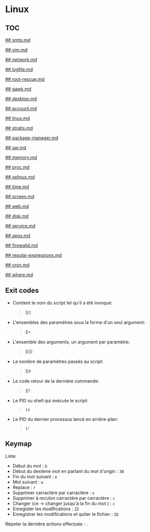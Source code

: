 # Linux

## TOC

[## smtp.md](smtp.md)

[## vim.md](vim.md)

[## network.md](network.md)

[## logfile.md](logfile.md)

[## root-rescue.md](root-rescue.md)

[## gawk.md](gawk.md)

[## desktop.md](desktop.md)

[## account.md](account.md)

[## linux.md](linux.md)

[## stratis.md](stratis.md)

[## package-manager.md](package-manager.md)

[## sar.md](sar.md)

[## memory.md](memory.md)

[## proc.md](proc.md)

[## selinux.md](selinux.md)

[## time.md](time.md)

[## screen.md](screen.md)

[## web.md](web.md)

[## disk.md](disk.md)

[## service.md](service.md)

[## apps.md](apps.md)

[## firewalld.md](firewalld.md)

[## regular-expressions.md](regular-expressions.md)

[## cron.md](cron.md)

[## where.md](where.md)

## Exit codes

* Contient le nom du script tel qu'il a été invoqué:
   > $0
* L'ensembles des paramètres sous la forme d'un seul argument:
  > $*
* L'ensemble des arguments, un argument par paramètre:
  >  $@
* Le nombre de paramètres passés au script:
  > $#
* Le code retour de la dernière commande:
  > $?
* Le PID su shell qui exécute le script:
  > `$$`
* Le PID du dernier processus lancé en arrière-plan:
  > `$!`

## Keymap

Liste:

* Début du mot : `b`
* Début du dexième mot en partant du mot d'origin : `3B`
* Fin du mot suivant : `e`
* Mot suivant : `w`
* Replace : `r`
* Supprimer carractère par carractère : `x`
* Supprimer à reculon carractère par carractère : `c`
* Changer (ce -> changer jusqu'à la fin du mot ) : `c`
* Enregister les modifications : `ZZ`
* Enregistrer les modifications et quiter le fichier : `ZQ`

Répeter la dernière actions effectuée : `.`